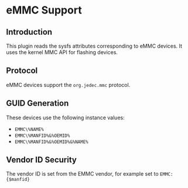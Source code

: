 eMMC Support
=================

Introduction
------------

This plugin reads the sysfs attributes corresponding to eMMC devices.
It uses the kernel MMC API for flashing devices.

Protocol
--------
eMMC devices support the `org.jedec.mmc` protocol.

GUID Generation
---------------

These devices use the following instance values:

 * `EMMC\%NAME%`
 * `EMMC\%MANFID%&%OEMID%`
 * `EMMC\%MANFID%&%OEMID%&%NAME%`

Vendor ID Security
------------------

The vendor ID is set from the EMMC vendor, for example set to `EMMC:{$manfid}`
